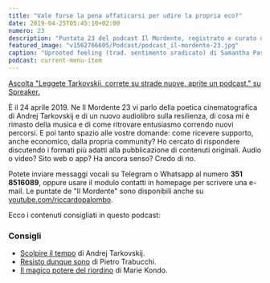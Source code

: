 ```yaml
---
title: "Vale forse la pena affaticarsi per udire la propria eco?"
date: 2019-04-25T05:45:10+02:00
numero: 23
description: "Puntata 23 del podcast Il Mordente, registrato e curato da Riccardo Palombo."
featured_image: "v1562766605/Podcast/podcast_il-mordente-23.jpg"
caption: "Uprooted feeling (trad. sentimento sradicato) di Samantha Passaniti. Copyright @samanthapassaniti.com"
podcast: current-menu-item
---
```


<a class="spreaker-player" href="https://www.spreaker.com/episode/17735441" data-resource="episode_id=17735441" data-width="100%" data-height="200" data-theme="light" data-playlist="false" data-playlist-continuous="false" data-autoplay="false" data-live-autoplay="false" data-chapters-image="true" data-episode-image-position="right" data-hide-logo="false" data-hide-likes="false" data-hide-comments="false" data-hide-sharing="false" data-hide-download="true" >Ascolta "Leggete Tarkovskij, correte su strade nuove, aprite un podcast." su Spreaker.</a>

È il 24 aprile 2019. Ne Il Mordente 23 vi parlo della poetica cinematografica di Andrej Tarkovskij e di un nuovo audiolibro sulla resilienza, di cosa mi è rimasto della musica e di come ritrovare entusiasmo correndo nuovi percorsi. E poi tanto spazio alle vostre domande: come ricevere supporto, anche economico, dalla propria community? Ho cercato di rispondere discutendo i formati più adatti alla pubblicazione di contenuti originali. Audio o video? Sito web o app? Ha ancora senso? Credo di no.

Potete inviare messaggi vocali su Telegram o Whatsapp al numero **351 8516089**, oppure usare il modulo contatti in homepage per scrivere una e-mail. Le puntate de "Il Mordente" sono disponibili anche su <a class="text-info" title="Canale Youtube Riccardo Palombo" href="https://www.youtube.com/riccardopalombo">youtube.com/riccardopalombo</a>.

Ecco i contenuti consigliati in questo podcast:

### Consigli
<ul>
<li><a class="text-info" href="https://amzn.to/2Vgwmvh" target="_blank" rel="noopener" rel="nofollow" title="Vedi il libro Scolpire il tempo">Scolpire il tempo</a> di Andrej Tarkovskij.</li>
<li><a class="text-info" href="https://amzn.to/2vm32Vs" target="_blank" rel="noopener" rel="nofollow" title="Vedi il libro Resisto dunque sono">Resisto dunque sono</a> di Pietro Trabucchi.</li>
<li><a class="text-info" href="https://amzn.to/2Ptvais" target="_blank" rel="noopener" rel="nofollow" title="Vedi il libro Il magico potere del riordino">Il magico potere del riordino</a> di Marie Kondo.</li>
</ul>